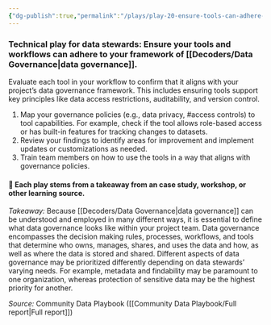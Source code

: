 ```yaml
---
{"dg-publish":true,"permalink":"/plays/play-20-ensure-tools-can-adhere-to-the-project-definition-of-data-governance/","tags":["rolesandpermissions","access"]}
---
```


### **Technical play for data stewards: Ensure your tools and workflows can adhere to your framework of [[Decoders/Data Governance\|data governance]].** 
Evaluate each tool in your workflow to confirm that it aligns with your project’s data governance framework. This includes ensuring tools support key principles like data access restrictions, auditability, and version control. 

1. Map your governance policies (e.g., data privacy, #access controls) to tool capabilities. For example, check if the tool allows role-based access or has built-in features for tracking changes to datasets.
2. Review your findings to identify areas for improvement and implement updates or customizations as needed.
3. Train team members on how to use the tools in a way that aligns with governance policies.


#### 🌱 Each play stems from a takeaway from an case study, workshop, or other learning source.

*Takeaway:* Because [[Decoders/Data Governance\|data governance]] can be understood and employed in many different ways, it is essential to define what data governance looks like within your project team. 
Data governance encompasses the decision making rules, processes, workflows, and tools that determine who owns, manages, shares, and uses the data and how, as well as where the data is stored and shared. Different aspects of data governance may be prioritized differently depending on data stewards’ varying needs. For example, metadata and findability may be paramount to one organization, whereas protection of sensitive data may be the highest priority for another.

*Source:* Community Data Playbook ([[Community Data Playbook/Full report\|Full report]])
